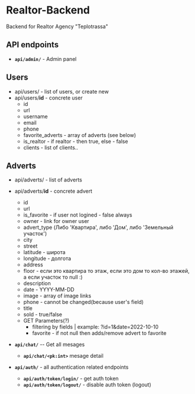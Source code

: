 # Realtor-Backend

Backend for Realtor Agency "Teplotrassa"

## API endpoints

- **`api/admin/`** - Admin panel

## Users 
- api/users/ - list of users, or create new
- api/users/**id** - concrete user
   - id
   - url
   - username
   - email
   - phone
   - favorite_adverts - array of adverts (see below)
   - is_realtor - if realtor - then true, else - false
   - clients - list of clients..


## Adverts
- api/adverts/ - list of adverts
- api/adverts/**id** - concrete advert
  - id
  - url
  - is_favorite - if user not logined - false always
  - owner - link for owner user
  - advert_type (Либо 'Квартира', либо 'Дом', либо 'Земельный участок')
  - city
  - street
  - latitude - широта
  - longitude - долгота
  - address
  - floor - если это квартира то этаж, если это дом то кол-во этажей, а если участок то null :)
  - description
  - date - YYYY-MM-DD
  - image - array of image links
  - phone - cannot be changed(because user's field)
  - title 
  - sold - true/false
  - GET Parameters(?)
    - filtering by fields | example: ?id=1&date=2022-10-10
    - favorite - if not null then adds/remove advert to favorite


- **`api/chat/`** -- Get all mesages
  - **`api/chat/<pk:int>`** mesage detail
- **`api/auth/`** - all authentication related endpoints
  - **`api/auth/token/login/`** - get auth token
  - **`api/auth/token/logout/`** - disable auth token (logout)
